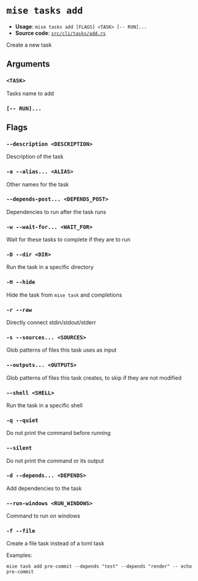 # `mise tasks add`

- **Usage**: `mise tasks add [FLAGS] <TASK> [-- RUN]...`
- **Source code**: [`src/cli/tasks/add.rs`](https://github.com/jdx/mise/blob/main/src/cli/tasks/add.rs)

Create a new task

## Arguments

### `<TASK>`

Tasks name to add

### `[-- RUN]...`

## Flags

### `--description <DESCRIPTION>`

Description of the task

### `-a --alias... <ALIAS>`

Other names for the task

### `--depends-post... <DEPENDS_POST>`

Dependencies to run after the task runs

### `-w --wait-for... <WAIT_FOR>`

Wait for these tasks to complete if they are to run

### `-D --dir <DIR>`

Run the task in a specific directory

### `-H --hide`

Hide the task from `mise task` and completions

### `-r --raw`

Directly connect stdin/stdout/stderr

### `-s --sources... <SOURCES>`

Glob patterns of files this task uses as input

### `--outputs... <OUTPUTS>`

Glob patterns of files this task creates, to skip if they are not modified

### `--shell <SHELL>`

Run the task in a specific shell

### `-q --quiet`

Do not print the command before running

### `--silent`

Do not print the command or its output

### `-d --depends... <DEPENDS>`

Add dependencies to the task

### `--run-windows <RUN_WINDOWS>`

Command to run on windows

### `-f --file`

Create a file task instead of a toml task

Examples:

```
mise task add pre-commit --depends "test" --depends "render" -- echo pre-commit
```
